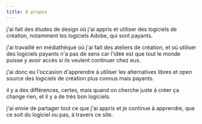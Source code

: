 ```yaml
---
title: À propos
---
```


j'ai fait des études de design où j'ai appris et utiliser des logiciels de création, notamment les logiciels Adobe, qui sont payants.

j'ai travaillé en médiathèque où j'ai fait des ateliers de création, et où utiliser des logiciels payants n'a pas de sens car l'idée est que tout le monde puisse y avoir accès si ils veulent continuer chez eux.

j'ai donc eu l'occasion d'apprendre à utiliser les alternatives libres et open source des logiciels de création plus connus mais payants.

il y a des différences, certes, mais quand on cherche juste à créer ça change rien, et il y a de très bon logiciels.

j'ai envie de partager tout ce que j'ai appris et je continue à apprendre, que ce soit du logiciel ou pas, à travers ce site.
